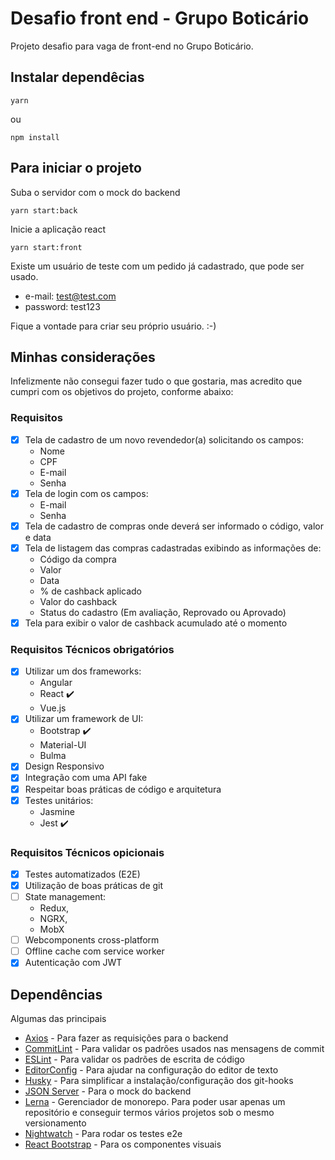 # Desafio front end - Grupo Boticário

Projeto desafio para vaga de front-end no Grupo Boticário.

## Instalar dependêcias

```
yarn
```
ou
```
npm install
```

## Para iniciar o projeto

Suba o servidor com o mock do backend

```
yarn start:back
```

Inicie a aplicação react

```
yarn start:front
```

Existe um usuário de teste com um pedido já cadastrado, que pode ser usado.

- e-mail: test@test.com
- password: test123

Fique a vontade para criar seu próprio usuário. :-)

## Minhas considerações

Infelizmente não consegui fazer tudo o que gostaria, mas acredito que cumpri com
os objetivos do projeto, conforme abaixo:

### Requisitos

- [X] Tela de cadastro de um novo revendedor(a) solicitando os campos:
  - Nome
  - CPF
  - E-mail
  - Senha
- [X] Tela de login com os campos:
  - E-mail
  - Senha
- [X] Tela de cadastro de compras onde deverá ser informado o código, valor e data
- [X] Tela de listagem das compras cadastradas exibindo as informações de:
  - Código da compra
  - Valor
  - Data
  - % de cashback aplicado
  - Valor do cashback
  - Status do cadastro (Em avaliação, Reprovado ou Aprovado)
- [X] Tela para exibir o valor de cashback acumulado até o momento

### Requisitos Técnicos obrigatórios

- [X] Utilizar um dos frameworks:
  - Angular
  - React :heavy_check_mark:
  - Vue.js
- [X] Utilizar um framework de UI:
  - Bootstrap :heavy_check_mark:
  - Material-UI
  - Bulma
- [X] Design Responsivo
- [X] Integração com uma API fake
- [X] Respeitar boas práticas de código e arquitetura
- [X] Testes unitários:
  - Jasmine
  - Jest :heavy_check_mark:

### Requisitos Técnicos opicionais

- [X] Testes automatizados (E2E)
- [X] Utilização de boas práticas de git
- [ ] State management:
  - Redux,
  - NGRX,
  - MobX
- [ ] Webcomponents cross-platform
- [ ] Offline cache com service worker
- [X] Autenticação com JWT

## Dependências

Algumas das principais

- [Axios](https://github.com/axios/axios) - Para fazer as requisições para o backend
- [CommitLint](https://github.com/conventional-changelog/commitlint) - Para validar os padrões usados nas mensagens de commit
- [ESLint](https://github.com/eslint/eslint) - Para validar os padrões de escrita de código
- [EditorConfig](https://github.com/editorconfig/) - Para ajudar na configuração do editor de texto
- [Husky](https://github.com/typicode/husky) - Para simplificar a instalação/configuração dos git-hooks
- [JSON Server](https://github.com/typicode/json-server) - Para o mock do backend
- [Lerna](https://github.com/lerna/lerna) - Gerenciador de monorepo. Para poder usar apenas um repositório e conseguir termos vários projetos sob o mesmo versionamento
- [Nightwatch](https://github.com/nightwatchjs/nightwatch) - Para rodar os testes e2e
- [React Bootstrap](https://github.com/react-bootstrap/react-bootstrap) - Para os componentes visuais
